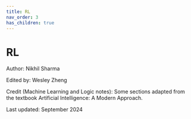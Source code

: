 ```yaml
---
title: RL
nav_order: 3
has_children: true
---
```


# RL

Author: Nikhil Sharma

Edited by: Wesley Zheng

Credit (Machine Learning and Logic notes): Some sections adapted from the textbook Artificial Intelligence: A Modern Approach.

Last updated: September 2024

